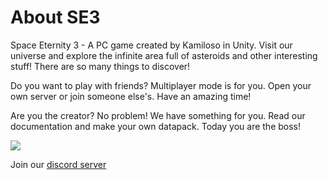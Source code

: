 # About SE3

Space Eternity 3 - A PC game created by Kamiloso in Unity. Visit our universe and explore
the infinite area full of asteroids and other interesting stuff! There are so many things to discover!

Do you want to play with friends? Multiplayer mode is for you. Open your own server
or join someone else's. Have an amazing time!

Are you the creator? No problem! We have something for you. Read our documentation
and make your own datapack. Today you are the boss!

![](/img/Space-Eternity-3.webp)

Join our [discord server](https://discord.gg/e4ppBTRKhg)
